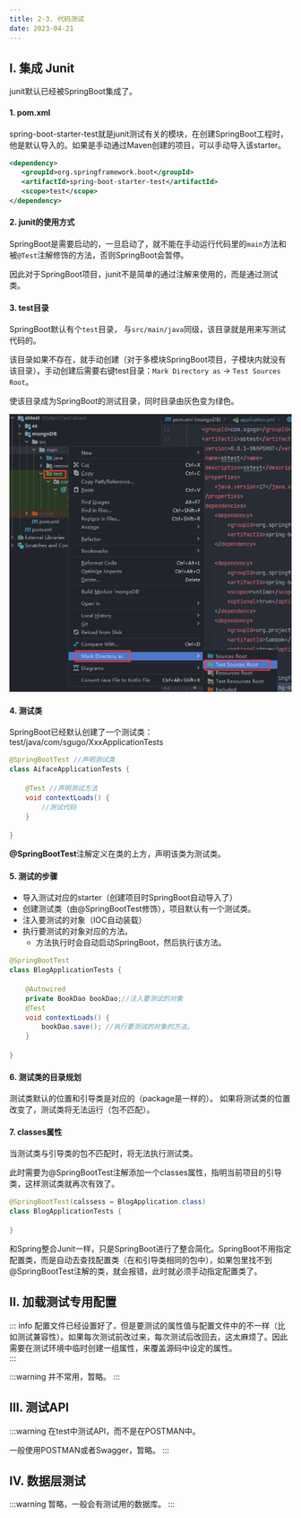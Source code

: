 ```yaml
---
title: 2-3. 代码测试
date: 2023-04-21
---
```


## Ⅰ. 集成 Junit
junit默认已经被SpringBoot集成了。

#### 1. pom.xml
spring-boot-starter-test就是junit测试有关的模块，在创建SpringBoot工程时，他是默认导入的。如果是手动通过Maven创建的项目，可以手动导入该starter。
```xml
<dependency>
   <groupId>org.springframework.boot</groupId>
   <artifactId>spring-boot-starter-test</artifactId>
   <scope>test</scope>
</dependency>
```

#### 2. junit的使用方式
SpringBoot是需要启动的，一旦启动了，就不能在手动运行代码里的`main`方法和被`@Test`注解修饰的方法，否则SpringBoot会暂停。

因此对于SpringBoot项目，junit不是简单的通过注解来使用的，而是通过测试类。

#### 3. test目录
SpringBoot默认有个`test`目录， 与`src/main/java`同级，该目录就是用来写测试代码的。

该目录如果不存在，就手动创建（对于多模块SpringBoot项目，子模块内就没有该目录）。手动创建后需要右键test目录：`Mark Directory as` -> `Test Sources Root`。

使该目录成为SpringBoot的测试目录，同时目录由灰色变为绿色。

![2-3-1](/img/frame/springboot/2-3-1.jpg)

#### 4. 测试类
SpringBoot已经默认创建了一个测试类：test/java/com/sgugo/XxxApplicationTests
```java
@SpringBootTest //声明测试类
class AifaceApplicationTests {

    @Test //声明测试方法
    void contextLoads() {
        //测试代码
    }

}
```
**@SpringBootTest**注解定义在类的上方，声明该类为测试类。

#### 5. 测试的步骤
- 导入测试对应的starter（创建项目时SpringBoot自动导入了）
- 创建测试类（由@SpringBootTest修饰），项目默认有一个测试类。
- 注入要测试的对象（IOC自动装载）
- 执行要测试的对象对应的方法。
    - 方法执行时会自动启动SpringBoot，然后执行该方法。

```java
@SpringBootTest
class BlogApplicationTests {
    
    @Autowired
    private BookDao bookDao;//注入要测试的对象
    @Test
    void contextLoads() {
        bookDao.save(); //执行要测试的对象的方法。
    }

}
```

#### 6. 测试类的目录规划
测试类默认的位置和引导类是对应的（package是一样的）。
如果将测试类的位置改变了，测试类将无法运行（包不匹配）。


#### 7. classes属性
当测试类与引导类的包不匹配时，将无法执行测试类。

此时需要为@SpringBootTest注解添加一个classes属性，指明当前项目的引导类，这样测试类就再次有效了。
```java
@SpringBootTest(calssess = BlogApplication.class)
class BlogApplicationTests {
    
}
```
和Spring整合Junit一样，只是SpringBoot进行了整合简化。SpringBoot不用指定配置类，而是自动去查找配置类（在和引导类相同的包中），如果包里找不到@SpringBootTest注解的类，就会报错，此时就必须手动指定配置类了。

## Ⅱ. 加载测试专用配置
::: info
配置文件已经设置好了，但是要测试的属性值与配置文件中的不一样（比如测试兼容性）。如果每次测试前改过来，每次测试后改回去，这太麻烦了。因此需要在测试环境中临时创建一组属性，来覆盖源码中设定的属性。  
:::

:::warning
并不常用，暂略。
:::

## Ⅲ. 测试API
:::warning
在test中测试API，而不是在POSTMAN中。   

一般使用POSTMAN或者Swagger，暂略。
:::

## Ⅳ. 数据层测试
:::warning
暂略，一般会有测试用的数据库。
:::